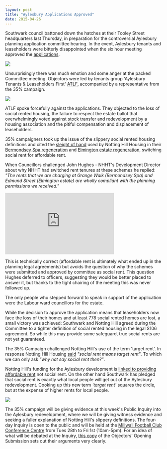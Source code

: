 ```yaml
---
layout: post
title: "Aylesbury Applications Approved"
date: 2015-04-26
---
```

Southwark council battoned down the hatches at their Tooley Street headquarters last Thursday, in preparation for the controversial Aylesbury planning application committee hearing.
In the event, Aylesbury tenants and leaseholders were bitterly disappointed when the six hour meeting approved the [applications](/2014-11-01-aylesbury-estate-planning-application/).

![](https://pbs.twimg.com/media/CDTZqH_WYAAUca2.jpg)

Unsurprisingly there was much emotion and some anger at the packed Committee meeting. Objectors were led by tenants group 'Aylesbury Tenants & Leaseholders First' [ATLF](http://aylesburytenantsfirst.org.uk/), accompanied by a representative from the 35% campaign.

![](http://peoplesrepublicofsouthwark.co.uk/images/2304201504.jpg)

ATLF spoke forcefully against the applications. They objected to the loss of social rented housing, the failure to respect the estate ballot that overwhelmingly voted against stock transfer and redevelopment by a housing association and the pitiful compensation and displacement of leaseholders.

35% campaigners took up the issue of the slippery social rented housing definitions and cited the [sleight of hand](http://35percent.org/images/AylesburyPlanningApplications_ref15AP3843-44.pdf) used by Notting Hill Housing in their [Bermondsey Spa regeneration](/2015-03-18-stand-up-for-more-social-housing/) and [Elmington estate regeneration](/2015-04-18-aylesbury-planning-application-hearing/), switching social rent for affordable rent.

When Councillors challenged John Hughes - NHHT's Development Director about why NHHT had switched rent tenures at these schemes he replied: _"The rents that we are charging at Grange Walk (Bermondsey Spa) and Edmund Street (Elmington estate) are wholly compliant with the planning permissions we received."_ 

<iframe width="350" height="197" src="https://www.youtube.com/embed/Xqme8oXrCp0?rel=0" align="center" frameborder="0" allowfullscreen></iframe>

This is technically correct (affordable rent is ultimately what ended up in the planning legal agreements) but avoids the question of why the schemes were submitted and approved by committee as social rent. This question Hughes deferred to officers, suggesting they would be better placed to answer it, but thanks to the tight chairing of the meeting this was never followed up. 

The only people who stepped forward to speak in support of the application were the Labour ward councillors for the estate. 

While the decision to approve the application means that leaseholders now face the loss of their homes and at least 778 social rented homes are lost, a small victory was achieved: Southwark and Notting Hill agreed during the Committee to a tighter definition of social rented housing in the legal S106 agreement. So while this may provide some safeguard, true social rents are not yet guaranteed.

The 35% Campaign challenged Notting Hill's use of the term 'target rent'. In response Notting Hill Housing [said](http://35percent.org/images/MasterplanClarificationLetter7April.pdf) _"social rent means target rent"_. To which we can only ask _"why not say social rent then?"_.

Notting Hill's funding for the Aylesbury development is [linked to providing affordable rent](http://crappistmartin.github.io/images/InsideHousingBoris.pdf) not social rent. On the other hand Southwark has pledged that social rent is exactly what local people will get out of the Aylesbury redevelopment. Cooking up this new term _'target rent'_ squares the circle, but at the expense of higher rents for local people.

![](http://crappistmartin.github.io/images/votinginfavour.png)

The 35% campaign will be giving evidence at this week's Public Inquiry into the Aylesbury redevelopment, where we will be giving witness evidence and seeking a fuller explanation of Notting Hill's slippery definitions. The four-day Inquiry is open to the public and will be held at the [Millwall Football Club Conference Centre](http://www.millwallfc.co.uk/tickets/how0-to-get-here/) from Tues 28th to Fri 1st (10am-5pm). For an idea of what will be debated at the Inquiry, [this copy](http://crappistmartin.github.io/images/Objectors_OpeningSubmissions_andAppendices.pdf) of the Objectors' Opening Submission sets out their arguments very clearly.


